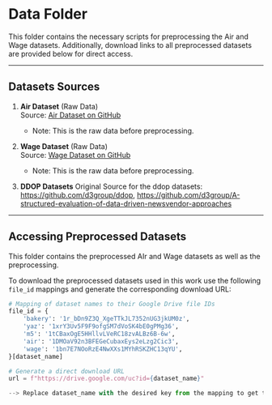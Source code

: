 # Data Folder

This folder contains the necessary scripts for preprocessing the Air and Wage datasets.
Additionally, download links to all preprocessed datasets are provided below for direct access.

---

## Datasets Sources

1. **Air Dataset** (Raw Data)  
   Source: [Air Dataset on GitHub](https://github.com/lorismichel/drf/blob/master/applications/air_data/data/datasets/air_data.RData)  
   - Note: This is the raw data before preprocessing.

2. **Wage Dataset** (Raw Data)  
   Source: [Wage Dataset on GitHub](https://github.com/lorismichel/drf/blob/master/applications/wage_data/data/datasets/wage_data.Rdata)  
   - Note: This is the raw data before preprocessing.

3. **DDOP Datasets**
   Original Source for the ddop datasets: https://github.com/d3group/ddop, https://github.com/d3group/A-structured-evaluation-of-data-driven-newsvendor-approaches
---

## Accessing Preprocessed Datasets

This folder contains the preprocessed AIr and Wage datasets as well as the preprocessing. 

To download the preprocessed datasets used in this work use the following `file_id` mappings and generate the corresponding download URL:

```python
# Mapping of dataset names to their Google Drive file IDs
file_id = {
    'bakery': '1r_bDn9Z3Q_XgeTTkJL7352nUG3jkUM0z',
    'yaz': '1xrY3Uv5F9F9ofgSM7dVoSK4bE0gPMg36',
    'm5': '1tCBaxOgE5HHllvLVeRC18zvALBz6B-6w',
    'air': '1DMOaV92n3BFEGeCubaxEys2eLzg2Cic3',
    'wage': '1bn7E7NOoRzE4NwXXs1MYhRSKZHC13qYU',
}[dataset_name]

# Generate a direct download URL
url = f"https://drive.google.com/uc?id={dataset_name}"

--> Replace dataset_name with the desired key from the mapping to get the corresponding dataset.

